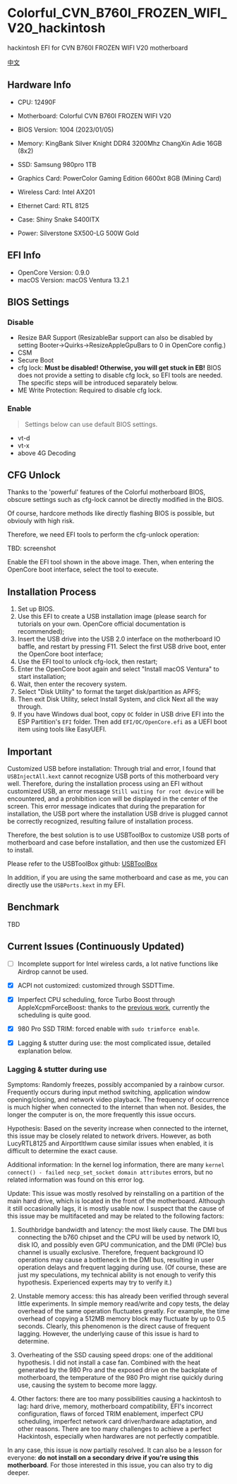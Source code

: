 # Colorful_CVN_B760I_FROZEN_WIFI_V20_hackintosh
hackintosh EFI for CVN B760I FROZEN WIFI V20 motherboard

[中文](README-ZH.md)

## Hardware Info

- CPU: 12490F

- Motherboard: Colorful CVN B760I FROZEN WIFI V20

- BIOS Version: 1004 (2023/01/05)

- Memory: KingBank Silver Knight DDR4 3200Mhz ChangXin Adie 16GB (8x2)

- SSD: Samsung 980pro 1TB

- Graphics Card: PowerColor Gaming Edition 6600xt 8GB (Mining Card)

- Wireless Card: Intel AX201

- Ethernet Card: RTL 8125

- Case: Shiny Snake S400ITX

- Power: Silverstone SX500-LG 500W Gold

## EFI Info

- OpenCore Version: 0.9.0
- macOS Version: macOS Ventura 13.2.1

## BIOS Settings

### Disable

- Resize BAR Support (ResizableBar support can also be disabled by setting Booter->Quirks->ResizeAppleGpuBars to 0 in OpenCore config.)
- CSM
- Secure Boot
- cfg lock: **Must be disabled! Otherwise, you will get stuck in EB!** BIOS does not provide a setting to disable cfg lock, so EFI tools are needed. The specific steps will be introduced separately below.
- ME Write Protection: Required to disable cfg lock.

### Enable

> Settings below can use default BIOS settings.

- vt-d
- vt-x
- above 4G Decoding

## CFG Unlock

Thanks to the 'powerful' features of the Colorful motherboard BIOS, obscure settings such as cfg-lock cannot be directly modified in the BIOS.

Of course, hardcore methods like directly flashing BIOS is possible, but obviouly with high risk.

Therefore, we need EFI tools to perform the cfg-unlock operation:

TBD: screenshot

Enable the EFI tool shown in the above image. Then, when entering the OpenCore boot interface, select the tool to execute.

## Installation Process
1. Set up BIOS.
2. Use this EFI to create a USB installation image (please search for tutorials on your own. OpenCore official documentation is recommended);
3. Insert the USB drive into the USB 2.0 interface on the motherboard IO baffle, and restart by pressing F11. Select the first USB drive boot, enter the OpenCore boot interface;
4. Use the EFI tool to unlock cfg-lock, then restart;
5. Enter the OpenCore boot again and select "Install macOS Ventura" to start installation;
6. Wait, then enter the recovery system.
7. Select "Disk Utility" to format the target disk/partition as APFS;
8. Then exit Disk Utility, select Install System, and click Next all the way through.
9. If you have Windows dual boot, copy `OC` folder in USB drive EFI into the ESP Partition's `EFI` folder. Then add `EFI/OC/OpenCore.efi` as a UEFI boot item using tools like EasyUEFI.

## Important

Customized USB before installation: Through trial and error, I found that `USBInjectAll.kext` cannot recognize USB ports of this motherboard very well. Therefore, during the installation process using an EFI without customized USB, an error message `Still waiting for root device` will be encountered, and a prohibition icon will be displayed in the center of the screen. This error message indicates that during the preparation for installation, the USB port where the installation USB drive is plugged cannot be correctly recognized, resulting failure of installation process.

Therefore, the best solution is to use USBToolBox to customize USB ports of motherboard and case before installation, and then use the customized EFI to install.

Please refer to the USBToolBox github: [USBToolBox](https://github.com/USBToolBox/tool/)

In addition, if you are using the same motherboard and case as me, you can directly use the `USBPorts.kext` in my EFI.

## Benchmark

TBD

## Current Issues (Continuously Updated)

- [ ] Incomplete support for Intel wireless cards, a lot native functions like Airdrop cannot be used.

- [x] ACPI not customized: customized through SSDTTime.

- [x] Imperfect CPU scheduling, force Turbo Boost through AppleXcpmForceBoost: thanks to the [previous work](https://github.com/LimeVista/Hackintosh-H610-12490F-AX201), currently the scheduling is quite good.

- [x] 980 Pro SSD TRIM: forced enable with `sudo trimforce enable`.

- [x] Lagging & stutter during use: the most complicated issue, detailed explanation below.

### Lagging & stutter during use

Symptoms: Randomly freezes, possibly accompanied by a rainbow cursor. Frequently occurs during input method switching, application window opening/closing, and network video playback. The frequency of occurrence is much higher when connected to the internet than when not. Besides, the longer the computer is on, the more frequently this issue occurs.

Hypothesis: Based on the severity increase when connected to the internet, this issue may be closely related to network drivers. However, as both LucyRTL8125 and AirportItlwm cause similar issues when enabled, it is difficult to determine the exact cause.

Additional information: In the kernel log information, there are many `kernel connect() - failed necp_set_socket domain attributes` errors, but no related information was found on this error log.

Update: This issue was mostly resolved by reinstalling on a partition of the main hard drive, which is located in the front of the motherboard. Although it still occasionally lags, it is mostly usable now. I suspect that the cause of this issue may be multifaceted and may be related to the following factors:

1. Southbridge bandwidth and latency: the most likely cause. The DMI bus connecting the b760 chipset and the CPU will be used by network IO, disk IO, and possibly even GPU communication, and the DMI (PCIe) bus channel is usually exclusive. Therefore, frequent background IO operations may cause a bottleneck in the DMI bus, resulting in user operation delays and frequent lagging during use. (Of course, these are just my speculations, my technical ability is not enough to verify this hypothesis. Experienced experts may try to verify it.)

2. Unstable memory access: this has already been verified through several little experiments. In simple memory read/write and copy tests, the delay overhead of the same operation fluctuates greatly. For example, the time overhead of copying a 512MB memory block may fluctuate by up to 0.5 seconds. Clearly, this phenomenon is the direct cause of frequent lagging. However, the underlying cause of this issue is hard to determine.

3. Overheating of the SSD causing speed drops: one of the additional hypothesis. I did not install a case fan. Combined with the heat generated by the 980 Pro and the exposed drive on the backplate of motherboard, the temperature of the 980 Pro might rise quickly during use, causing the system to become more laggy.

4. Other factors: there are too many possibilities causing a hackintosh to lag: hard drive, memory, motherboard compatibility, EFI's incorrect configuration, flaws of forced TRIM enablement, imperfect CPU scheduling, imperfect network card driver/hardware adaptation, and other reasons. There are too many challenges to achieve a perfect Hackintosh, especially when hardwares are not perfectly compatible.

In any case, this issue is now partially resolved. It can also be a lesson for everyone: **do not install on a secondary drive if you're using this motherboard**. For those interested in this issue, you can also try to dig deeper.
